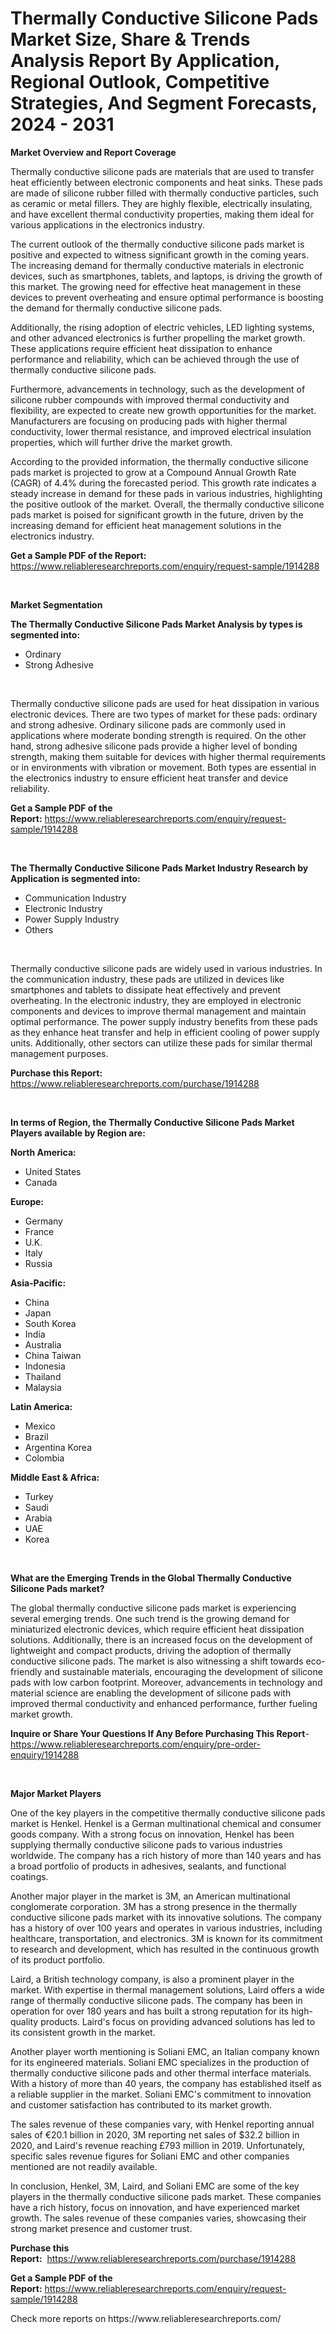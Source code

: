 <p><h1>Thermally Conductive Silicone Pads Market Size, Share & Trends Analysis Report By Application, Regional Outlook, Competitive Strategies, And Segment Forecasts, 2024 - 2031</h1></p><p><strong>Market Overview and Report Coverage</strong></p>
<p><p>Thermally conductive silicone pads are materials that are used to transfer heat efficiently between electronic components and heat sinks. These pads are made of silicone rubber filled with thermally conductive particles, such as ceramic or metal fillers. They are highly flexible, electrically insulating, and have excellent thermal conductivity properties, making them ideal for various applications in the electronics industry.</p><p>The current outlook of the thermally conductive silicone pads market is positive and expected to witness significant growth in the coming years. The increasing demand for thermally conductive materials in electronic devices, such as smartphones, tablets, and laptops, is driving the growth of this market. The growing need for effective heat management in these devices to prevent overheating and ensure optimal performance is boosting the demand for thermally conductive silicone pads.</p><p>Additionally, the rising adoption of electric vehicles, LED lighting systems, and other advanced electronics is further propelling the market growth. These applications require efficient heat dissipation to enhance performance and reliability, which can be achieved through the use of thermally conductive silicone pads.</p><p>Furthermore, advancements in technology, such as the development of silicone rubber compounds with improved thermal conductivity and flexibility, are expected to create new growth opportunities for the market. Manufacturers are focusing on producing pads with higher thermal conductivity, lower thermal resistance, and improved electrical insulation properties, which will further drive the market growth.</p><p>According to the provided information, the thermally conductive silicone pads market is projected to grow at a Compound Annual Growth Rate (CAGR) of 4.4% during the forecasted period. This growth rate indicates a steady increase in demand for these pads in various industries, highlighting the positive outlook of the market. Overall, the thermally conductive silicone pads market is poised for significant growth in the future, driven by the increasing demand for efficient heat management solutions in the electronics industry.</p></p>
<p><strong>Get a Sample PDF of the Report:</strong> <a href="https://www.reliableresearchreports.com/enquiry/request-sample/1914288">https://www.reliableresearchreports.com/enquiry/request-sample/1914288</a></p>
<p>&nbsp;</p>
<p><strong>Market Segmentation</strong></p>
<p><strong>The Thermally Conductive Silicone Pads Market Analysis by types is segmented into:</strong></p>
<p><ul><li>Ordinary</li><li>Strong Adhesive</li></ul></p>
<p>&nbsp;</p>
<p><p>Thermally conductive silicone pads are used for heat dissipation in various electronic devices. There are two types of market for these pads: ordinary and strong adhesive. Ordinary silicone pads are commonly used in applications where moderate bonding strength is required. On the other hand, strong adhesive silicone pads provide a higher level of bonding strength, making them suitable for devices with higher thermal requirements or in environments with vibration or movement. Both types are essential in the electronics industry to ensure efficient heat transfer and device reliability.</p></p>
<p><strong>Get a Sample PDF of the Report:</strong>&nbsp;<a href="https://www.reliableresearchreports.com/enquiry/request-sample/1914288">https://www.reliableresearchreports.com/enquiry/request-sample/1914288</a></p>
<p>&nbsp;</p>
<p><strong>The Thermally Conductive Silicone Pads Market Industry Research by Application is segmented into:</strong></p>
<p><ul><li>Communication Industry</li><li>Electronic Industry</li><li>Power Supply Industry</li><li>Others</li></ul></p>
<p>&nbsp;</p>
<p><p>Thermally conductive silicone pads are widely used in various industries. In the communication industry, these pads are utilized in devices like smartphones and tablets to dissipate heat effectively and prevent overheating. In the electronic industry, they are employed in electronic components and devices to improve thermal management and maintain optimal performance. The power supply industry benefits from these pads as they enhance heat transfer and help in efficient cooling of power supply units. Additionally, other sectors can utilize these pads for similar thermal management purposes.</p></p>
<p><strong>Purchase this Report:</strong>&nbsp; <a href="https://www.reliableresearchreports.com/purchase/1914288">https://www.reliableresearchreports.com/purchase/1914288</a></p>
<p>&nbsp;</p>
<p><strong>In terms of Region, the Thermally Conductive Silicone Pads Market Players available by Region are:</strong></p>
<p>
    <p> <strong> North America: </strong>
        <ul>
            <li>United States</li>
            <li>Canada</li>
        </ul>
        </p> 
    <p> <strong> Europe: </strong>
        <ul>
            <li>Germany</li>
            <li>France</li>
            <li>U.K.</li>
            <li>Italy</li>
            <li>Russia</li>
        </ul>
        </p> 
    <p> <strong> Asia-Pacific: </strong>
        <ul>
            <li>China</li>
            <li>Japan</li>
            <li>South Korea</li>
            <li>India</li>
            <li>Australia</li>
            <li>China Taiwan</li>
            <li>Indonesia</li>
            <li>Thailand</li>
            <li>Malaysia</li>
        </ul>
        </p> 
    <p> <strong> Latin America: </strong>
        <ul>
            <li>Mexico</li>
            <li>Brazil</li>
            <li>Argentina Korea</li>
            <li>Colombia</li>
        </ul>
        </p> 
    <p> <strong> Middle East & Africa: </strong>
        <ul>
            <li>Turkey</li>
            <li>Saudi</li>
            <li>Arabia</li>
            <li>UAE</li>
            <li>Korea</li>
        </ul>
    </p>
    </p>
<p>&nbsp;</p>
<p><strong>What are the Emerging Trends in the Global Thermally Conductive Silicone Pads market?</strong></p>
<p><p>The global thermally conductive silicone pads market is experiencing several emerging trends. One such trend is the growing demand for miniaturized electronic devices, which require efficient heat dissipation solutions. Additionally, there is an increased focus on the development of lightweight and compact products, driving the adoption of thermally conductive silicone pads. The market is also witnessing a shift towards eco-friendly and sustainable materials, encouraging the development of silicone pads with low carbon footprint. Moreover, advancements in technology and material science are enabling the development of silicone pads with improved thermal conductivity and enhanced performance, further fueling market growth.</p></p>
<p><strong>Inquire or Share Your Questions If Any Before Purchasing This Report</strong>- <a href="https://www.reliableresearchreports.com/enquiry/pre-order-enquiry/1914288">https://www.reliableresearchreports.com/enquiry/pre-order-enquiry/1914288</a></p>
<p>&nbsp;</p>
<p><strong>Major Market Players</strong></p>
<p><p>One of the key players in the competitive thermally conductive silicone pads market is Henkel. Henkel is a German multinational chemical and consumer goods company. With a strong focus on innovation, Henkel has been supplying thermally conductive silicone pads to various industries worldwide. The company has a rich history of more than 140 years and has a broad portfolio of products in adhesives, sealants, and functional coatings.</p><p>Another major player in the market is 3M, an American multinational conglomerate corporation. 3M has a strong presence in the thermally conductive silicone pads market with its innovative solutions. The company has a history of over 100 years and operates in various industries, including healthcare, transportation, and electronics. 3M is known for its commitment to research and development, which has resulted in the continuous growth of its product portfolio.</p><p>Laird, a British technology company, is also a prominent player in the market. With expertise in thermal management solutions, Laird offers a wide range of thermally conductive silicone pads. The company has been in operation for over 180 years and has built a strong reputation for its high-quality products. Laird's focus on providing advanced solutions has led to its consistent growth in the market.</p><p>Another player worth mentioning is Soliani EMC, an Italian company known for its engineered materials. Soliani EMC specializes in the production of thermally conductive silicone pads and other thermal interface materials. With a history of more than 40 years, the company has established itself as a reliable supplier in the market. Soliani EMC's commitment to innovation and customer satisfaction has contributed to its market growth.</p><p>The sales revenue of these companies vary, with Henkel reporting annual sales of €20.1 billion in 2020, 3M reporting net sales of $32.2 billion in 2020, and Laird's revenue reaching £793 million in 2019. Unfortunately, specific sales revenue figures for Soliani EMC and other companies mentioned are not readily available.</p><p>In conclusion, Henkel, 3M, Laird, and Soliani EMC are some of the key players in the thermally conductive silicone pads market. These companies have a rich history, focus on innovation, and have experienced market growth. The sales revenue of these companies varies, showcasing their strong market presence and customer trust.</p></p>
<p><strong>Purchase this Report:</strong>&nbsp;&nbsp;<a href="https://www.reliableresearchreports.com/purchase/1914288">https://www.reliableresearchreports.com/purchase/1914288</a></p>
<p></p>
<p><strong>Get a Sample PDF of the Report:</strong>&nbsp;<a href="https://www.reliableresearchreports.com/enquiry/request-sample/1914288">https://www.reliableresearchreports.com/enquiry/request-sample/1914288</a></p>
<p>Check more reports on https://www.reliableresearchreports.com/</p>